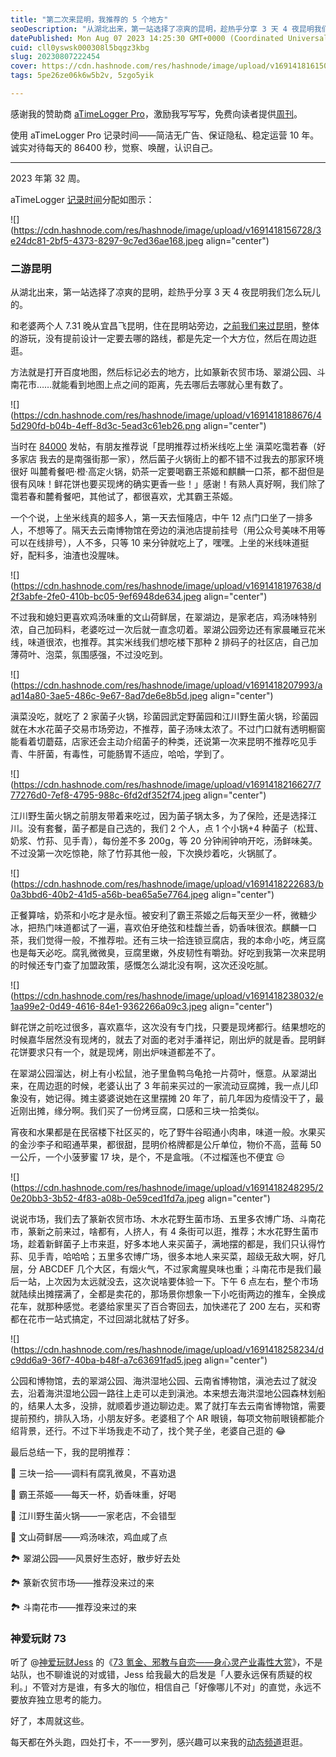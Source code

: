 ```yaml
---
title: "第二次来昆明，我推荐的 5 个地方"
seoDescription: "从湖北出来，第一站选择了凉爽的昆明，趁热乎分享 3 天 4 夜昆明我们怎么玩儿的。"
datePublished: Mon Aug 07 2023 14:25:30 GMT+0000 (Coordinated Universal Time)
cuid: cll0yswsk000308l5bqgz3kbg
slug: 20230807222454
cover: https://cdn.hashnode.com/res/hashnode/image/upload/v1691418161506/c7e92874-734e-4ff1-b8f2-14af61084d00.png
tags: 5pe26ze06k6w5b2v, 5zgo5yik

---
```


感谢我的赞助商 [aTimeLogger Pro](https://atimelogger.pro/)，激励我写写写，免费向读者提供[周刊](https://mp.weixin.qq.com/mp/appmsgalbum?__biz=MzI3MzU5MDA1OQ==&action=getalbum&album_id=2675015646262542337#wechat_redirect)。

使用 aTimeLogger Pro 记录时间——简洁无广告、保证隐私、稳定运营 10 年。诚实对待每天的 86400 秒，觉察、唤醒，认识自己。

---

2023 年第 32 周。

aTimeLogger [记录时间](https://mp.weixin.qq.com/s/iufaGiryP9kOomakbNpdOg)分配如图示：

![](https://cdn.hashnode.com/res/hashnode/image/upload/v1691418156728/3e24dc81-2bf5-4373-8297-9c7ed36ae168.jpeg align="center")

### 二游昆明

从湖北出来，第一站选择了凉爽的昆明，趁热乎分享 3 天 4 夜昆明我们怎么玩儿的。

和老婆两个人 7.31 晚从宜昌飞昆明，住在昆明站旁边，[之前我们来过昆明](https://mp.weixin.qq.com/s/O-atFNOvjsL5s1g4cZFHIg)，整体的游玩，没有提前设计一定要去哪的路线，都是先定一个大方位，然后在周边逛逛。

方法就是打开百度地图，然后标记必去的地方，比如篆新农贸市场、翠湖公园、斗南花市……就能看到地图上点之间的距离，先去哪后去哪就心里有数了。

![](https://cdn.hashnode.com/res/hashnode/image/upload/v1691418188676/45d290fd-b04b-4eff-8d3c-5ead3c61eb26.png align="center")

当时在 [84000](https://t.zsxq.com/10juUrXYj) 发帖，有朋友推荐说「昆明推荐过桥米线吃上坐 滇菜吃霭若春（好多家店 我去的是南强街那一家），然后菌子火锅街上的都不错不过我去的那家环境很好 叫麓肴餐吧·橙·高定火锅，奶茶一定要喝霸王茶姬和麒麟一口茶，都不甜但是很有风味！鲜花饼也要买现烤的确实更香一些！」感谢！有熟人真好啊，我们除了霭若春和麓肴餐吧，其他试了，都很喜欢，尤其霸王茶姬。

一个个说，上坐米线真的超多人，第一天去恒隆店，中午 12 点门口坐了一排多人，不想等了。隔天去云南博物馆在旁边的滇池店提前挂号（用公众号美味不用等可以在线排号），人不多，只等 10 来分钟就吃上了，嘿嘿。上坐的米线味道挺好，配料多，油渣也没腥味。

![](https://cdn.hashnode.com/res/hashnode/image/upload/v1691418197638/d2f3abfe-2fe0-410b-bc05-9ef6948de634.jpeg align="center")

不过我和媳妇更喜欢鸡汤味重的文山荷鲜居，在翠湖边，是家老店，鸡汤味特别浓，自己加码料，老婆吃过一次后就一直念叨着。翠湖公园旁边还有家晨曦豆花米线，味道很浓，也推荐。其实米线我们想吃楼下那种 2 排码子的社区店，自己加薄荷叶、泡菜，氛围感强，不过没吃到。

![](https://cdn.hashnode.com/res/hashnode/image/upload/v1691418207993/aad14a80-3ae5-486c-9e67-8ad7de6e8b5d.jpeg align="center")

滇菜没吃，就吃了 2 家菌子火锅，珍菌园武定野菌园和江川野生菌火锅，珍菌园就在木水花菌子交易市场旁边，不推荐，菌子汤味太浓了。不过门口就有透明橱窗能看着切蘑菇，店家还会主动介绍菌子的种类，还说第一次来昆明不推荐吃见手青、牛肝菌，有毒性，可能肠胃不适应，哈哈，学到了。

![](https://cdn.hashnode.com/res/hashnode/image/upload/v1691418216627/777276d0-7ef8-4795-988c-6fd2df352f74.jpeg align="center")

江川野生菌火锅之前朋友带着来吃过，因为菌子锅太多，为了保险，还是选择江川。没有套餐，菌子都是自己选的，我们 2 个人，点 1 个小锅+4 种菌子（松茸、奶浆、竹荪、见手青），每份差不多 200g，等 20 分钟闹钟响开吃，汤鲜味美。不过没第一次吃惊艳，除了竹荪其他一般，下次换炒着吃，火锅腻了。

![](https://cdn.hashnode.com/res/hashnode/image/upload/v1691418222683/b0a3bbd6-40b2-41d5-a56b-bea65a5e7764.jpeg align="center")

正餐算啥，奶茶和小吃才是永恒。被安利了霸王茶姬之后每天至少一杯，微糖少冰，把热门味道都试了一遍，喜欢伯牙绝弦和桂馥兰香，奶香味很浓。麒麟一口茶，我们觉得一般，不推荐啦。还有三块一拾连锁豆腐店，我的本命小吃，烤豆腐也是每天必吃。腐乳微微臭，豆腐里嫩，外皮韧性有嚼劲。好吃到我第一次来昆明的时候还专门查了加盟政策，感慨怎么湖北没有啊，这次还没吃腻。

![](https://cdn.hashnode.com/res/hashnode/image/upload/v1691418238032/e1aa99e2-0d49-4616-84e1-9362266a09c3.jpeg align="center")

鲜花饼之前吃过很多，喜欢嘉华，这次没有专门找，只要是现烤都行。结果想吃的时候嘉华居然没有现烤的，就去了对面的老对手潘祥记，刚出炉的就是香。昆明鲜花饼要求只有一个，就是现烤，刚出炉味道都差不了。

在翠湖公园溜达，树上有小松鼠，池子里鱼鸭乌龟抢一片荷叶，惬意。从翠湖出来，在周边逛的时候，老婆认出了 3 年前来买过的一家流动豆腐摊，我一点儿印象没有，她记得。摊主婆婆说她在这里摆摊 20 年了，前几年因为疫情没干了，最近刚出摊，缘分啊。我们买了一份烤豆腐，口感和三块一拾类似。

宵夜和水果都是在民宿楼下社区买的，吃了野牛谷昭通小肉串，味道一般。水果买的金沙李子和昭通苹果，都很甜，昆明价格牌都是公斤单位，物价不高，蓝莓 50 一公斤，一个小菠萝蜜 17 块，是个，不是盒哦。（不过榴莲也不便宜 😒

![](https://cdn.hashnode.com/res/hashnode/image/upload/v1691418248295/20e20bb3-3b52-4f83-a08b-0e59ced1fd7a.jpeg align="center")

说说市场，我们去了篆新农贸市场、木水花野生菌市场、五里多农博广场、斗南花市，篆新之前来过，啥都有，人挤人，有 4 条街可以逛，推荐；木水花野生菌市场，趁着新鲜菌子上市来逛，好多本地人来买菌子，满地摆的都是，我们只认得竹荪、见手青，哈哈哈；五里多农博广场，很多本地人来买菜，超级无敌大啊，好几层，分 ABCDEF 几个大区，有烟火气，不过家禽腥臭味也重；斗南花市是我们最后一站，上次因为太远就没去，这次说啥要体验一下。下午 6 点左右，整个市场就陆续出摊摆满了，全都是卖花的，那场景你想象一下小吃街两边的推车，全换成花车，就那种感觉。老婆给家里买了百合寄回去，加快递花了 200 左右，买和寄都在花市一站式搞定，不过回湖北就枯了好多。

![](https://cdn.hashnode.com/res/hashnode/image/upload/v1691418258234/dc9dd6a9-36f7-40ba-b48f-a7c63691fad5.jpeg align="center")

公园和博物馆，去的翠湖公园、海洪湿地公园、云南省博物馆，滇池去过了就没去，沿着海洪湿地公园一路往上走可以走到滇池。本来想去海洪湿地公园森林划船的，结果人太多，没排，就顺着步道边聊边走。累了就打车去云南省博物馆，需要提前预约，排队入场，小朋友好多。老婆租了个 AR 眼镜，每项文物前眼镜都能介绍背景，还行。不过下半场我走不动了，找个凳子坐，老婆自己逛的 😂

最后总结一下，我的昆明推荐：

🍲 三块一拾——调料有腐乳微臭，不喜劝退

🍲 霸王茶姬——每天一杯，奶香味重，好喝

🍲 江川野生菌火锅——一家老店，不会错型

🍲 文山荷鲜居——鸡汤味浓，鸡血咸了点

🏞️ 翠湖公园——风景好生态好，散步好去处

🏞️ 篆新农贸市场——推荐没来过的来

🏞️ 斗南花市——推荐没来过的来

### 神爱玩财 73

听了 @[神爱玩财Jess](https://weibo.com/u/3173001644) 的《[73 氪金、邪教与自恋——身心灵产业毒性大赏](https://www.xiaoyuzhoufm.com/episode/64c60428f22ee2c741df0e67)》，不是站队，也不聊谁说的对或错，Jess 给我最大的启发是「人要永远保有质疑的权利。」不管对方是谁，有多大的咖位，相信自己「好像哪儿不对」的直觉，永远不要放弃独立思考的能力。

好了，本周就这些。

每天都在外头跑，四处打卡，不一一罗列，感兴趣可以来我的[动态频道](https://mp.weixin.qq.com/s/A_yK10ktL8Nl7RzsnGwzEg)逛逛。